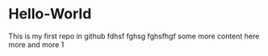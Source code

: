 # Hello-World
This is my first repo in github
fdhsf fghsg fghsfhgf
some more content here
more and more
1
